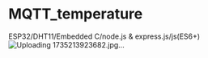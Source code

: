 # MQTT_temperature
ESP32/DHT11/Embedded C/node.js &amp; express.js/js(ES6+) 
![Uploading 1735213923682.jpg…]()
